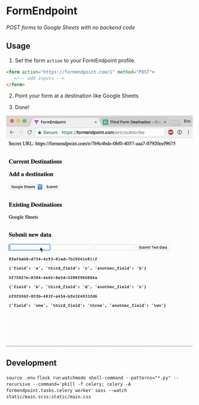 # FormEndpoint

*POST forms to Google Sheets with no backend code*

## Usage

1. Set the form `action` to your FormEndpoint profile.

```html
<form action="https://formendpoint.com/1" method="POST">
   <!-- add inputs -->
</form>
```

2. Point your form at a destination like Google Sheets

3. Done!

![Example](https://github.com/ehfeng/FormEndpoint/raw/master/static/out.gif)

## Development

`source .env`
`flask run`
`watchmedo shell-command --patterns="*.py" --recursive --command='pkill -f celery; celery -A formendpoint.tasks.celery worker'`
`sass --watch static/main.scss:static/main.css`
